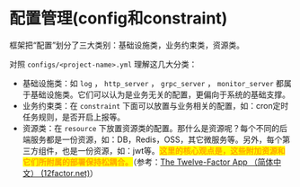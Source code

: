 # 配置管理(config和constraint)

框架把“配置”划分了三大类别：基础设施类，业务约束类，资源类。

对照 `configs/<project-name>.yml` 理解这几大分类：

* 基础设施类：如 `log` ， `http_server` ， `grpc_server` ， `monitor_server` 都属于基础设施类。它们可以认为是业务无关的配置，更偏向于系统的基础支撑。
* 业务约束类：在 `constraint` 下面可以放置与业务相关的配置，如：cron定时任务规则，是否开启上报等。
* 资源类：在 `resource` 下放置资源类的配置。那什么是资源呢？每个不同的后端服务都是一份资源，如：DB，Redis，OSS，其它微服务等。另外，每个第三方组件，也是一份资源，如：jwt等。<mark style="color:orange;">**这里的核心观点是，这些附加资源和它们所附属的部署保持松耦合。**</mark>（参考：[The Twelve-Factor App （简体中文） (12factor.net)](https://12factor.net/zh\_cn/backing-services)）
